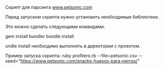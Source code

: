 Скрипт для парсинга www.petsonic.com 

Перед запуском скрипта нужно установить необходимые библиотеки.

Это можно сделать следующими командами:

 gem install bundler
 bundle install
 
 undle install необходимо выполнять в директории с проектом.
 
 Пример запуска скрипта: ruby profitero.rb --file=petsonic.csv --seed="https://www.petsonic.com/snacks-huesos-para-perros/"
